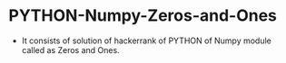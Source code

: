# PYTHON-Numpy-Zeros-and-Ones
- It consists of solution of hackerrank of PYTHON of Numpy module called as Zeros and Ones.
